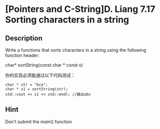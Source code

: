 # [Pointers and C-String]D. Liang 7.17 Sorting characters in a string

## Description

Write a functions that sorts characters in a string using the following function header: 

char* sortString(const char * const s)

你的实现必须能通过以下代码测试：
```
char * str = "bca";
char * s1 = sortString(str);
std::cout << s1 << std::endl; //输出abc
```

## Hint

Don't submit the main() function
